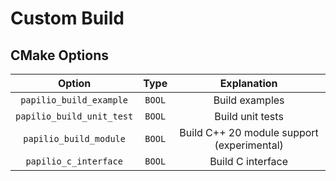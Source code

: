 # Custom Build
## CMake Options
|          Option           |  Type  |                Explanation                 |
| :-----------------------: | :----: | :----------------------------------------: |
|  `papilio_build_example`  | `BOOL` |               Build examples               |
| `papilio_build_unit_test` | `BOOL` |              Build unit tests              |
|  `papilio_build_module`   | `BOOL` | Build C++ 20 module support (experimental) |
|   `papilio_c_interface`   | `BOOL` |             Build C interface              |
